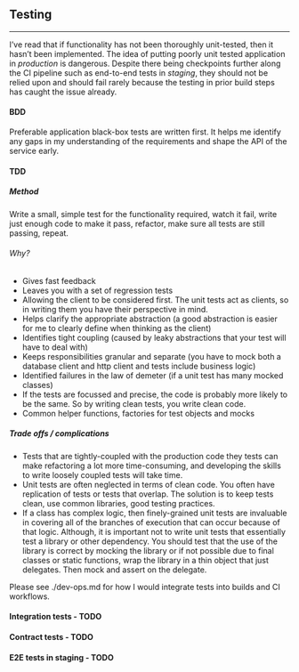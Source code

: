 ## Testing
---
I’ve read that if functionality has not been thoroughly unit-tested, then it hasn’t been implemented. The idea of putting poorly unit tested application in *production* is dangerous.  Despite there being checkpoints further along the CI pipeline such as end-to-end tests in *staging*, they should not be relied upon and should fail rarely because the testing in prior build steps has caught the issue already.  

#### BDD
Preferable application black-box tests are written first. It helps me identify any gaps in my understanding of the requirements and shape the API of the service early.

#### TDD 
##### Method
Write a small, simple test for the functionality required, watch it fail, write just enough code to make it pass, refactor, make sure all tests are still passing, repeat.  
###### Why?
* Gives fast feedback
* Leaves you with a set of regression tests
* Allowing the client to be considered first. The unit tests act as clients, so in writing them you have their perspective in mind.
* Helps clarify the appropriate abstraction (a good abstraction is easier for me to clearly define when thinking as the client)  
* Identifies tight coupling (caused by leaky abstractions that your test will have to deal with)
* Keeps responsibilities granular and separate (you have to mock both a database client and http client and tests include business logic)
* Identified failures in the law of demeter (if a unit test has many mocked classes) 
* If the tests are focussed and precise, the code is probably more likely to be the same. So by writing clean tests, you write clean code. 
* Common helper functions, factories for test objects and mocks

##### Trade offs / complications

* Tests that are tightly-coupled with the production code they tests can make refactoring a lot more time-consuming, and developing the skills to write loosely coupled tests will take time.
* Unit tests are often neglected in terms of clean code. You often have replication of tests or tests that overlap.  The solution is to keep tests clean, use common libraries, good testing practices.
* If a class has complex logic, then finely-grained unit tests are invaluable in covering all of the branches of execution that can occur because of that logic. Although, it is important not to write unit tests that essentially test a library or other dependency. You should test that the use of the library is correct by mocking the library or if not possible due to final classes or static functions, wrap the library in a thin object that just delegates. Then mock and assert on the delegate.

Please see ./dev-ops.md for how I would integrate tests into builds and CI workflows.

#### Integration tests - TODO
#### Contract tests - TODO
#### E2E tests in staging - TODO
